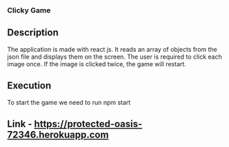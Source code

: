 ### Clicky Game

## Description
 The application is made with react js. It reads an array of objects from the json file and displays them on the screen.
 The user is required to click each image once. If the image is clicked twice, the game will restart. 
 
 ## Execution
 To start the game we need to run npm start
 
 ## Link - https://protected-oasis-72346.herokuapp.com
